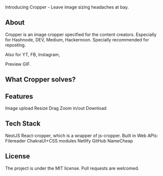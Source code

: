 Introducing Cropper - Leave image sizing headaches at bay.

## About

Cropper is an image cropper specified for the content creators. Especially for Hashnode, DEV, Medium, Hackernoon.
Specially recommended for reposting.

Also for YT, FB, Instagram,

Preview GIF.

## What Cropper solves?

## Features

Image upload
Resize
Drag
Zoom in/out
Download

## Tech Stack

NextJS
React-cropper, which is a wrapper of js-cropper.
Built in Web APIs: Filereader
ChakraUI+CSS modules
Netlify
GitHub
NameCheap

## License

The project is under the MIT license.
Pull requests are welcomed.
